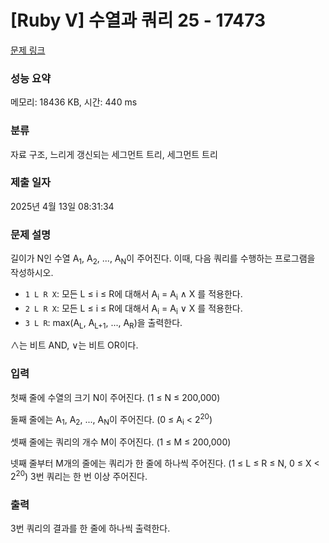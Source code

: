 # [Ruby V] 수열과 쿼리 25 - 17473 

[문제 링크](https://www.acmicpc.net/problem/17473) 

### 성능 요약

메모리: 18436 KB, 시간: 440 ms

### 분류

자료 구조, 느리게 갱신되는 세그먼트 트리, 세그먼트 트리

### 제출 일자

2025년 4월 13일 08:31:34

### 문제 설명

<p>길이가 N인 수열 A<sub>1</sub>, A<sub>2</sub>, ..., A<sub>N</sub>이 주어진다. 이때, 다음 쿼리를 수행하는 프로그램을 작성하시오. </p>

<ul>
	<li><code>1 L R X</code>: 모든 L ≤ i ≤ R에 대해서 A<sub>i</sub> = A<sub>i</sub> ∧ X 를 적용한다. </li>
	<li><code>2 L R X</code>: 모든 L ≤ i ≤ R에 대해서 A<sub>i</sub> = A<sub>i</sub> ∨ X 를 적용한다.</li>
	<li><code>3 L R</code>: max(A<sub>L</sub>, A<sub>L+1</sub>, ..., A<sub>R</sub>)을 출력한다.</li>
</ul>

<p>∧는 비트 AND, ∨는 비트 OR이다.</p>

### 입력 

 <p>첫째 줄에 수열의 크기 N이 주어진다. (1 ≤ N ≤ 200,000)</p>

<p>둘째 줄에는 A<sub>1</sub>, A<sub>2</sub>, ..., A<sub>N</sub>이 주어진다. (0 ≤ A<sub>i</sub> < 2<sup>20</sup>)</p>

<p>셋째 줄에는 쿼리의 개수 M이 주어진다. (1 ≤ M ≤ 200,000)</p>

<p>넷째 줄부터 M개의 줄에는 쿼리가 한 줄에 하나씩 주어진다. (1 ≤ L ≤ R ≤ N, 0 ≤ X < 2<sup>20</sup>) 3번 쿼리는 한 번 이상 주어진다.</p>

### 출력 

 <p>3번 쿼리의 결과를 한 줄에 하나씩 출력한다.</p>

